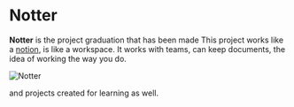 # Notter
**Notter** is the project graduation that has been made This project works like a [notion](https://www.notion.so/), is like a workspace. It works with teams, can keep documents, the idea of ​​working the way you do.

![Notter](https://media.discordapp.net/attachments/954284761969487873/955579933516779570/Untitled_1.png?width=2520&height=836)

and projects created for learning as well.
